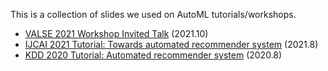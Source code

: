 This is a collection of slides we used on AutoML tutorials/workshops.

- [VALSE 2021 Workshop Invited Talk](https://github.com/AutoML-Research/AutoML-Tutorial/blob/master/Valse-2021-Talk/20211010-Valse.pdf) (2021.10)
- [IJCAI 2021 Tutorial: Towards automated recommender system](https://quanmingyao.github.io/AutoML.github.io/ijcai21-tutorial.html) (2021.8)
- [KDD 2020 Tutorial: Automated recommender system](https://sites.google.com/view/kdd20-marketplace-autorecsys/) (2020.8)
